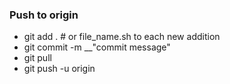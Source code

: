 ### Push to origin
- git add . # or file_name.sh to each new addition
- git commit -m __"commit message"
- git pull
- git push -u origin
